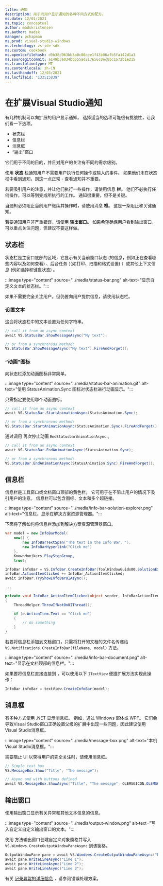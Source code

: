 ```yaml
---
title: 通知
description: 用于向用户显示通知的各种不同方式的配方。
ms.date: 12/01/2021
ms.topic: conceptual
author: madskristensen
ms.author: madsk
manager: pchapman
ms.prod: visual-studio-windows
ms.technology: vs-ide-sdk
ms.custom: cookbook
ms.openlocfilehash: d0b38d963bb3a0c80aee1f43b06afb5fa142d1a3
ms.sourcegitcommit: a149b3a034bb555ad217656c0ec8bc1672b1e215
ms.translationtype: MT
ms.contentlocale: zh-CN
ms.lasthandoff: 12/03/2021
ms.locfileid: "133515839"
---
```

# <a name="displaying-notifications-in-visual-studio-extensions"></a>在扩展Visual Studio通知

有几种机制可以向扩展的用户显示通知。 选择适当的选项可能很有挑战性，让我们看一下选项。

* 状态栏
* 信息栏
* 消息框
* “输出”窗口

它们用于不同的目的，并且对用户的关注有不同的需求级别。

使用 **状态** 栏通知用户不需要用户执行任何操作或输入的事件。 如果他们未在状态栏中看到通知，则这一点正常 - 查看通知并不重要。

若要吸引用户的注意，并让他们执行一些操作，请使用信息 **栏**。 他们不必执行任何操作，可以等到完成所执行的工作。 通知很重要，但不是关键。

当通知必须阻止当前用户继续其操作时，请使用消息 **框**。 这是一条阻止和关键通知。

若要通知用户非严重错误，请使用 **输出窗口。** 如果希望确保用户看到输出窗口，可以重点关注问题，但建议不要这样做。

## <a name="status-bar"></a>状态栏
状态栏是主窗口底部的区域，它显示有关当前窗口状态 (的信息，例如正在查看哪些内容以及如何查看) 、后台任务 (（如打印、扫描和格式设置) ）或其他上下文信息 (例如选择和键盘状态) 。

:::image type="content" source="../media/status-bar.png" alt-text="显示自定义文本的状态栏。":::

如果不需要完全关注用户，但仍要向用户提供信息，请使用状态栏。

### <a name="set-the-text"></a>设置文本
这会将状态栏中的文本设置为任何字符串。

```csharp
// call it from an async context
await VS.StatusBar.ShowMessageAsync("My text");

// or from a synchronous method:
VS.StatusBar.ShowMessageAsync("My text").FireAndForget();
```

### <a name="animation-icon"></a>“动画”图标
向状态栏添加动画图标非常简单。

:::image type="content" source="../media/status-bar-animation.gif" alt-text="使用 StatusAnimation.Sync 图标对状态栏进行动画显示。":::

只需指定要使用哪个动画图标。

```csharp
// call it from an async context
await VS.StatusBar.StartAnimationAsync(StatusAnimation.Sync);

// or from a synchronous method:
VS.StatusBar.StartAnimationAsync(StatusAnimation.Sync).FireAndForget();
```

通过调用 再次停止动画 `EndStatusbarAnimationAsync` 。

```csharp
// call it from an async context
await VS.StatusBar.EndAnimationAsync(StatusAnimation.Sync);

// or from a synchronous method:
VS.StatusBar.EndAnimationAsync(StatusAnimation.Sync).FireAndForget();
```

## <a name="info-bar"></a>信息栏
信息栏是工具窗口或文档窗口顶部的黄色栏。 它可用于在不阻止用户的情况下吸引用户的注意。 信息栏可以包含图标、文本和多个超链接。

:::image type="content" source="../media/info-bar-solution-explorer.png" alt-text="信息栏，显示在解决方案资源管理器。":::

下面将了解如何将信息栏添加到解决方案资源管理器窗口。

```csharp
var model = new InfoBarModel(
    new[] {
        new InfoBarTextSpan("The text in the Info Bar. "),
        new InfoBarHyperlink("Click me")
    },
    KnownMonikers.PlayStepGroup,
    true);

InfoBar infoBar = VS.InfoBar.CreateInfoBar(ToolWindowGuids80.SolutionExplorer, model);
infoBar.ActionItemClicked += InfoBar_ActionItemClicked;
await infoBar.TryShowInfoBarUIAsync();

...

private void InfoBar_ActionItemClicked(object sender, InfoBarActionItemEventArgs e)
{
    ThreadHelper.ThrowIfNotOnUIThread();

    if (e.ActionItem.Text == "Click me")
    {
        // do something
    }
}
```

若要将信息栏添加到文档窗口，只需将打开的文档的文件名传递给 `VS.Notifications.CreateInfoBar(fileName, model)` 方法。

:::image type="content" source="../media/info-bar-document.png" alt-text="显示在文档顶部的信息栏。":::

如果要将信息栏直接连接到 ，可以使用以下 `ITextView` 便捷扩展方法实现此操作：

```csharp
InfoBar infoBar = textView.CreateInfoBar(model);
```

## <a name="message-box"></a>消息框
有多种方式使用 .NET 显示消息框。 例如，通过 Windows 窗体或 WPF。 它们会导致Visual Studio窗口正确设置父级的扩展中出现一些问题，因此建议使用Visual Studio消息框。

:::image type="content" source="../media/message-box.png" alt-text="本机Visual Studio消息框。":::

需要阻止 UI 以获得用户的完全关注时，请使用消息框。

```csharp
// Simple text box
VS.MessageBox.Show("Title", "The message");

// Async and with buttons defined
await VS.MessageBox.ShowAsync("Title", "The message", OLEMSGICON.OLEMSGICON_INFO, OLEMSGBUTTON.OLEMSGBUTTON_OKCANCEL);   
```

## <a name="output-window"></a>输出窗口
使用输出窗口显示有关异常和其他文本信息的信息。

:::image type="content" source="../media/output-window.png" alt-text="写入自定义自定义输出窗口的文本。":::

使用 方法输出窗口创建自定义对象窗格并写入 `VS.Windows.CreateOutputWindowPaneAsync` 到该窗格。

```csharp
OutputWindowPane pane = await VS.Windows.CreateOutputWindowPaneAsync("Name of pane");
await pane.WriteLineAsync("Line 1");
await pane.WriteLineAsync("Line 2");
await pane.WriteLineAsync("Line 3");

```

有关 [记录异常的详细信息](handle-errors.md) ，请参阅错误处理方案。
